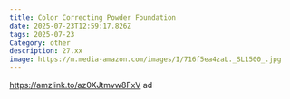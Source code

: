 ```yaml
---
title: Color Correcting Powder Foundation
date: 2025-07-23T12:59:17.826Z
tags: 2025-07-23
Category: other
description: 27.xx
image: https://m.media-amazon.com/images/I/716f5ea4zaL._SL1500_.jpg
---
```

https://amzlink.to/az0XJtmvw8FxV ad